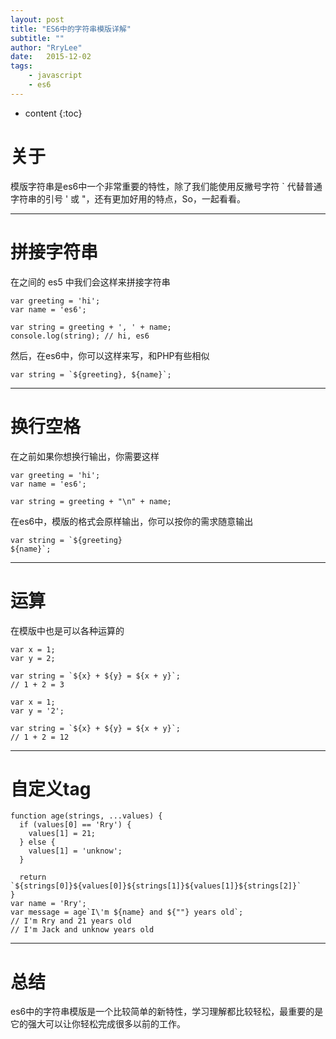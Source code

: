 ```yaml
---
layout: post
title: "ES6中的字符串模版详解"
subtitle: ""
author: "RryLee"
date:   2015-12-02
tags:
    - javascript
    - es6
---
```


* content
{:toc}

# 关于

模版字符串是es6中一个非常重要的特性，除了我们能使用反撇号字符 ` 代替普通字符串的引号 ' 或 "，还有更加好用的特点，So，一起看看。

---

# 拼接字符串

在之间的 es5 中我们会这样来拼接字符串

    var greeting = 'hi';
    var name = 'es6';

    var string = greeting + ', ' + name;
    console.log(string); // hi, es6

然后，在es6中，你可以这样来写，和PHP有些相似

    var string = `${greeting}, ${name}`;

---

# 换行空格

在之前如果你想换行输出，你需要这样

    var greeting = 'hi';
    var name = 'es6';

    var string = greeting + "\n" + name;

在es6中，模版的格式会原样输出，你可以按你的需求随意输出

    var string = `${greeting}
    ${name}`;

---

# 运算

在模版中也是可以各种运算的

    var x = 1;
    var y = 2;

    var string = `${x} + ${y} = ${x + y}`;
    // 1 + 2 = 3

    var x = 1;
    var y = '2';

    var string = `${x} + ${y} = ${x + y}`;
    // 1 + 2 = 12

---

# 自定义tag

    function age(strings, ...values) {
      if (values[0] == 'Rry') {
        values[1] = 21;
      } else {
        values[1] = 'unknow';
      }

      return `${strings[0]}${values[0]}${strings[1]}${values[1]}${strings[2]}`
    }
    var name = 'Rry';
    var message = age`I\'m ${name} and ${""} years old`;
    // I'm Rry and 21 years old
    // I'm Jack and unknow years old

---

# 总结

es6中的字符串模版是一个比较简单的新特性，学习理解都比较轻松，最重要的是它的强大可以让你轻松完成很多以前的工作。
